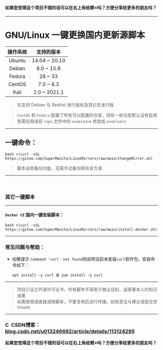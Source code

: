 __如果您觉得这个项目不错的话可以在右上角给颗⭐吗？方便分享给更多的朋友吗？__

***

# GNU/Linux 一键更换国内更新源脚本
| 操作系统  |   支持的版本   |
| :------: | :-----------: |
| Ubuntu   | 14.04 ~ 20.10 |
| Debian   | 8.0 ~ 10.8    |
| Fedora   | 28 ~ 33       |
| CentOS   | 7.0 ~ 8.3     |
| Kali     | 2.0 ~ 2021.1  |
> 仅支持 Debian 与 Redhat 发行版和及其衍生发行版

> `CentOS` 和 `Fedora` 配置了所有可以配置的仓库，但有一些仓库默认没有启用\
> 若需启用请将 `repo` 文件中的 `enabled=0` 修改成 `enabled=1` 

***

## 一键命令：
    bash <(curl -sSL https://gitee.com/SuperManito/LinuxMirrors/raw/main/ChangeMirror.sh)
> 脚本自带备份功能，无需手动备份原有官方源

***

ㅤ
### 其它一键脚本

***

#### `Docker CE` 国内一键安装脚本：
    bash <(curl -sSL https://gitee.com/SuperManito/LinuxMirrors/raw/main/install-docker.sh)

***

### 常见问题与帮助：
- 如果提示 `Command 'curl' not found`则说明当前未安装`curl`软件包，安装命令如下：

      apt install -y curl 或 yum install -y curl

***

> 项目已设立开源许可证书，所有脚本不得用于商业目的，请尊重本人的知识成果\
> 如需使用请直接调用脚本，不要复制后进行传播，如有意见与建议请提交至 Issues

***

### <img src="https://g.csdnimg.cn/static/logo/favicon32.ico" width="16" height="16" alt="CSDN LOGO"/> CSDN博客：[blog.csdn.net/u013246692/article/details/113124295](https://blog.csdn.net/u013246692/article/details/113124295)
__如果您觉得这个项目不错的话可以在右上角给颗⭐吗？方便分享给更多的朋友吗？__
